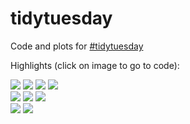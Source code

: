 # tidytuesday

Code and plots for [#tidytuesday](https://github.com/rfordatascience/tidytuesday)

Highlights (click on image to go to code): <br>
<div class="row"> 
  <div class="column">
	  <a href="week-40"><img src="week-40/pizza-likert.png"></a>
<a href="week-33"><img src="week-33/emperors_table.png"></a>
<a href="week-32"><img src="week-32/bob_ross.png"></a>
<a href="week-30"><img src="week-30/wildlife.png"></a>
  </div>
  <div class="column">
<a href="week-28"><img src="week-28/wwc.png"></a>
<a href="week-27"><img src="week-27/media_franchises.png"></a>
<a href="week-23"><img src="week-23/ramen.png"></a>
  </div>
  <div class="column">
<a href="week-21"><img src="week-21/waste.png"></a>
<a href="week-20"><img src="week-20/nobelShared-Medicine.png"></a>
  </div>